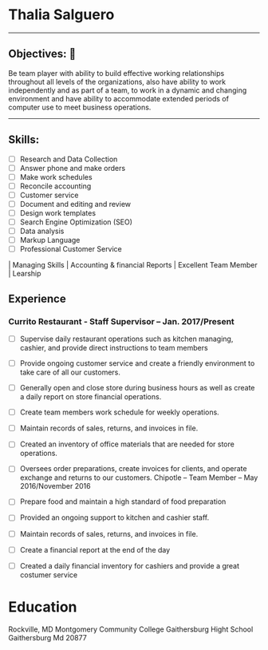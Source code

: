 

# Thalia Salguero
---

## Objectives: 	
Be team player with ability to build effective working relationships throughout all levels of the organizations, also have
ability to work independently and as part of a team, to work in a dynamic and changing environment and have ability to accommodate extended periods of computer use to meet business operations.

---
## Skills:
- [ ] Research and Data Collection
- [ ] Answer phone and make orders
- [ ] Make work schedules
- [ ] Reconcile accounting 
- [ ] Customer service 
- [ ] Document and editing and review
- [ ] Design work templates 
- [ ] Search Engine Optimization (SEO)
- [ ] Data analysis
- [ ] Markup Language
- [ ] Professional Customer Service 

 | Managing Skills | Accounting & financial Reports | Excellent Team Member  | Learship 
 
## Experience

### Currito Restaurant - Staff Supervisor – Jan. 2017/Present
- [ ] Supervise daily restaurant operations such as kitchen managing, cashier, and provide direct instructions to team members
- [ ] Provide ongoing customer service and create a friendly environment to take care of all our customers.
- [ ] Generally open and close store during business hours as well as create a daily report on store financial operations.
- [ ] Create team members work schedule for weekly operations.
- [ ] Maintain records of sales, returns, and invoices in file.
- [ ] Created an inventory of office materials that are needed for store operations.
- [ ] Oversees order preparations, create invoices for clients, and operate exchange and returns to our customers.
Chipotle – Team Member – May 2016/November 2016
- [ ] Prepare food and maintain a high standard of food preparation
- [ ] Provided an ongoing support to kitchen and cashier staff.
- [ ] Maintain records of sales, returns, and invoices in file.
- [ ] Create a financial report at the end of the day
- [ ] Created a daily financial inventory for cashiers and provide a great costumer service



# Education
Rockville, MD Montgomery Community College
Gaithersburg Hight School Gaithersburg Md 20877



